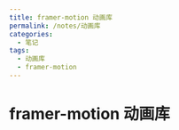 ```yaml
---
title: framer-motion 动画库
permalink: /notes/动画库
categories:
  - 笔记
tags:
  - 动画库
  - framer-motion
---
```


# framer-motion 动画库

<demo react="react/Animate/FramerMotion/index.tsx" />
